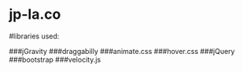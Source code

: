 # jp-la.co


#libraries used:

###jGravity
###draggabilly
###animate.css
###hover.css
###jQuery
###bootstrap
###velocity.js


